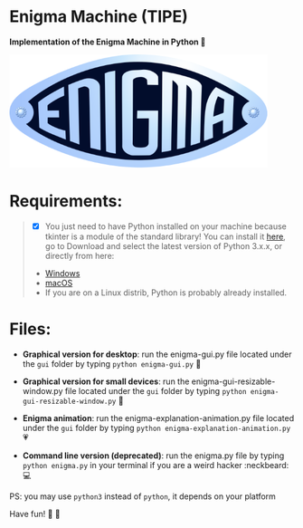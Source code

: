 # Enigma Machine (TIPE)

<b>Implementation of the Enigma Machine in Python :slot_machine: </b>

![alt tag](https://github.com/omnitrogen/enigma/blob/master/enigma_logo_1.png)


# **Requirements**:

> - [x] You just need to have Python installed on your machine because tkinter is a module of the standard library! You can install it [here](https://www.python.org/), go to Download and select the latest version of Python 3.x.x, or directly from here:
> - [Windows](https://www.python.org/ftp/python/3.6.1/python-3.6.1-amd64.exe)
> - [macOS](https://www.python.org/ftp/python/3.6.1/python-3.6.1-macosx10.6.pkg)
> - If you are on a Linux distrib, Python is probably already installed.

# **Files**:

* **Graphical version for desktop**: run the enigma-gui.py file located under the <code>gui</code> folder by typing <code>python enigma-gui.py</code> :tada:

* **Graphical version for small devices**: run the enigma-gui-resizable-window.py file located under the <code>gui</code> folder by typing <code>python enigma-gui-resizable-window.py</code> :hatching_chick:

* **Enigma animation**: run the enigma-explanation-animation.py file located under the <code>gui</code> folder by typing <code>python enigma-explanation-animation.py</code> :heartpulse:

* **Command line version (deprecated)**: run the enigma.py file by typing <code>python enigma.py</code> in your terminal if you are a weird hacker :neckbeard: :computer: 


PS: you may use <code>python3</code> instead of <code>python</code>, it depends on your platform



Have fun! :panda_face: :bamboo:

